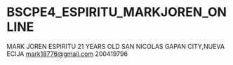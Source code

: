 # BSCPE4_ESPIRITU_MARKJOREN_ONLINE
MARK JOREN ESPIRITU
21 YEARS OLD
SAN NICOLAS GAPAN CITY,NUEVA ECIJA
mark18776@gmail.com
200419796
